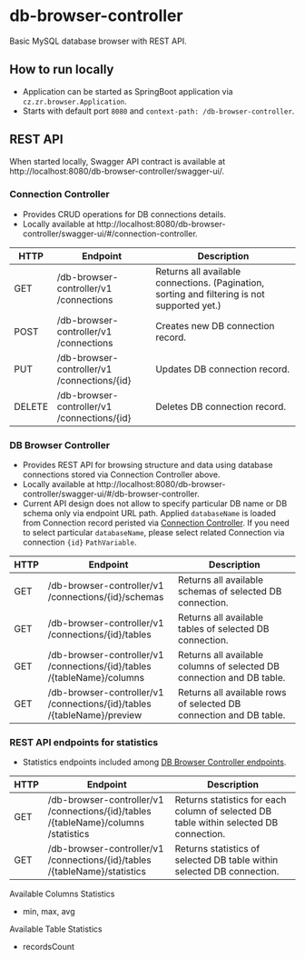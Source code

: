 # db-browser-controller

Basic MySQL database browser with REST API.

## How to run locally

* Application can be started as SpringBoot application via `cz.zr.browser.Application`.
* Starts with default port `8080` and `context-path: /db-browser-controller`.

## REST API

When started locally, Swagger API contract is available at http://localhost:8080/db-browser-controller/swagger-ui/.

### Connection Controller 
* Provides CRUD operations for DB connections details.
* Locally available at http://localhost:8080/db-browser-controller/swagger-ui/#/connection-controller.

HTTP| Endpoint | Description
--|--|--
GET | ​/db-browser-controller​/v1​/connections | Returns all available connections. (Pagination, sorting and filtering is not supported yet.)
POST | ​/db-browser-controller​/v1​/connections | Creates new DB connection record.
PUT | ​/db-browser-controller​/v1​/connections​/{id} | Updates DB connection record.
DELETE | ​/db-browser-controller​/v1​/connections​/{id} | Deletes DB connection record.

### DB Browser Controller
* Provides REST API for browsing structure and data using database connections stored via Connection Controller above.
* Locally available at http://localhost:8080/db-browser-controller/swagger-ui/#/db-browser-controller.
* Current API design does not allow to specify particular DB name or DB schema only via endpoint URL path. Applied `databaseName` is loaded from Connection record peristed via [Connection Controller](https://github.com/zruzicka/db-browser-controller#connection-controller). If you need to select particular `databaseName`, please select related Connection via connection `{id}` `PathVariable`.

HTTP| Endpoint | Description
--|--|--
GET | ​/db-browser-controller​/v1​/connections​/{id}​/schemas | Returns all available schemas of selected DB connection.
GET | ​/db-browser-controller​/v1​/connections​/{id}​/tables | Returns all available tables of selected DB connection.
GET | ​/db-browser-controller​/v1​/connections​/{id}​/tables​/{tableName}​/columns | Returns all available columns of selected DB connection and DB table.
GET | ​/db-browser-controller​/v1​/connections​/{id}​/tables​/{tableName}​/preview | Returns all available rows of selected DB connection and DB table.

### REST API endpoints for statistics
* Statistics endpoints included among [DB Browser Controller endpoints](http://localhost:8080/db-browser-controller/swagger-ui/#/db-browser-controller).

HTTP| Endpoint | Description
--|--|--
GET | ​/db-browser-controller​/v1​/connections​/{id}​/tables​/{tableName}​/columns​/statistics | Returns statistics for each column of selected DB table within selected DB connection.
GET | ​/db-browser-controller​/v1​/connections​/{id}​/tables​/{tableName}​/statistics | Returns statistics of selected DB table within selected DB connection.

Available Columns Statistics
* min, max, avg

Available Table Statistics
* recordsCount

